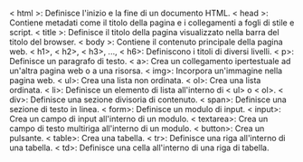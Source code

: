 < html >: Definisce l'inizio e la fine di un documento HTML.
< head >: Contiene metadati come il titolo della pagina e i collegamenti a fogli di stile e script.
< title >: Definisce il titolo della pagina visualizzato nella barra del titolo del browser.
< body >: Contiene il contenuto principale della pagina web.
< h1>, < h2>, < h3>, ..., < h6>: Definiscono i titoli di diversi livelli.
< p>: Definisce un paragrafo di testo.
< a>: Crea un collegamento ipertestuale ad un'altra pagina web o a una risorsa.
< img>: Incorpora un'immagine nella pagina web.
< ul>: Crea una lista non ordinata.
< ol>: Crea una lista ordinata.
< li>: Definisce un elemento di lista all'interno di < ul> o < ol>.
< div>: Definisce una sezione divisoria di contenuto.
< span>: Definisce una sezione di testo in linea.
< form>: Definisce un modulo di input.
< input>: Crea un campo di input all'interno di un modulo.
< textarea>: Crea un campo di testo multiriga all'interno di un modulo.
< button>: Crea un pulsante.
< table>: Crea una tabella.
< tr>: Definisce una riga all'interno di una tabella.
< td>: Definisce una cella all'interno di una riga di tabella.